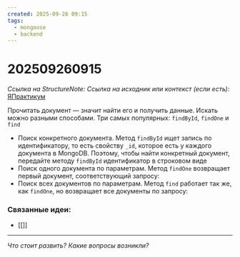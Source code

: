 ```yaml
---
created: 2025-09-26 09:15
tags:
  - mongoose
  - backend
---
```

# 202509260915
*Ссылка на StructureNote:*
*Ссылка на исходник или контекст (если есть):* [ЯПрактикум](https://practicum.yandex.ru/learn/backend-nodejs/courses/16b47298-e20d-4fde-9619-1ab305039a00/sprints/564238/topics/a4928f0d-5f69-4053-bea3-fa90d3a2a89f/lessons/0964829b-5b6d-4372-b84d-44a076b97b5a/)

Прочитать документ — значит найти его и получить данные. Искать можно разными способами. Три самых популярных: `findById`, `findOne` и `find`
- Поиск конкретного документа. Метод `findById` ищет запись по идентификатору, то есть свойству `_id`, которое есть у каждого документа в MongoDB. Поэтому, чтобы найти конкретный документ, передайте методу `findById` идентификатор в строковом виде
- Поиск одного документа по параметрам. Метод `findOne` возвращает первый документ, соответствующий запросу:
-  Поиск всех документов по параметрам. Метод `find` работает так же, как `findOne`, но возвращает все документы по запросу:
### Связанные идеи:
* [[]]
---

*Что стоит развить? Какие вопросы возникли?*